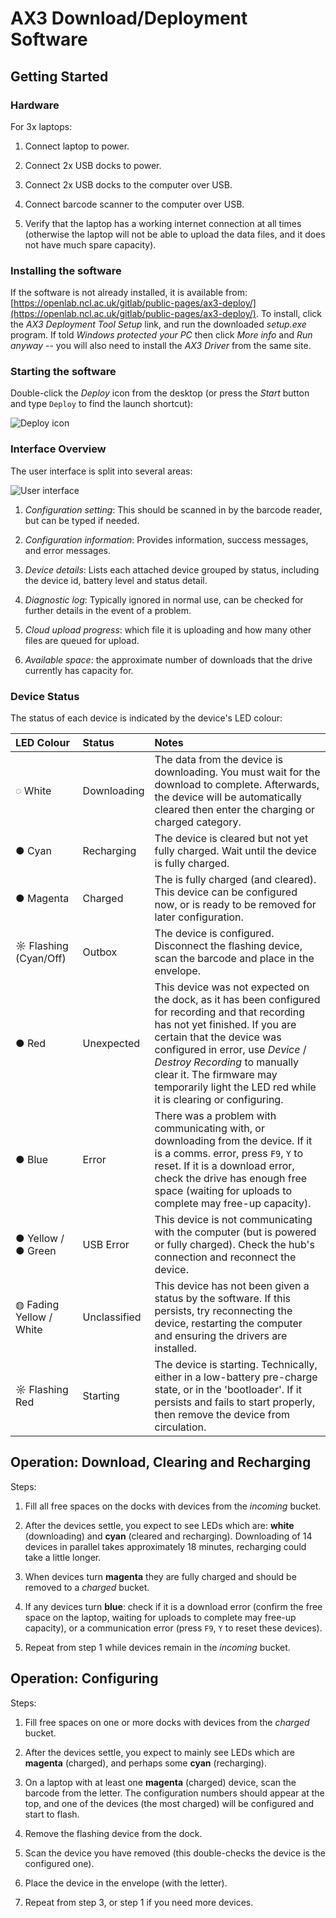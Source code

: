 # AX3 Download/Deployment Software

## Getting Started


### Hardware

For 3x laptops:

1. Connect laptop to power.

2. Connect 2x USB docks to power.

3. Connect 2x USB docks to the computer over USB.

4. Connect barcode scanner to the computer over USB.

5. Verify that the laptop has a working internet connection at all times (otherwise the laptop will not be able to upload the data files, and it does not have much spare capacity).


### Installing the software

If the software is not already installed, it is available from: [https://openlab.ncl.ac.uk/gitlab/public-pages/ax3-deploy/](https://openlab.ncl.ac.uk/gitlab/public-pages/ax3-deploy/).  To install, click the *AX3 Deployment Tool Setup* link, and run the downloaded *setup.exe* program.  If told *Windows protected your PC* then click *More info* and *Run anyway* -- you will also need to install the *AX3 Driver* from the same site.


### Starting the software

Double-click the *Deploy* icon from the desktop (or press the *Start* button and type `Deploy` to find the launch shortcut):

![Deploy icon](images/launch-icon.png)


### Interface Overview

The user interface is split into several areas:

![User interface](images/interface-areas.png)

1. *Configuration setting*: This should be scanned in by the barcode reader, but can be typed if needed.

2. *Configuration information*: Provides information, success messages, and error messages.

3. *Device details*: Lists each attached device grouped by status, including the device id, battery level and status detail.

4. *Diagnostic log*: Typically ignored in normal use, can be checked for further details in the event of a problem.

5. *Cloud upload progress*: which file it is uploading and how many other files are queued for upload.

6. *Available space*: the approximate number of downloads that the drive currently has capacity for.


### Device Status

The status of each device is indicated by the device's LED colour:

| LED Colour  | Status  | Notes  |
|:------------|:--------|:-------|
| <span style="font-color: black;">&#9676;&nbsp;White</span>  | Downloading  | The data from the device is downloading.  You must wait for the download to complete.  Afterwards, the device will be automatically cleared then enter the charging or charged category. |
| <span style="font-color: cyan;">&#9679;&nbsp;Cyan</span>  | Recharging  | The device is cleared but not yet fully charged.  Wait until the device is fully charged. |
| <span style="font-color: magenta;">&#9679;&nbsp;Magenta</span>  | Charged  | The is fully charged (and cleared).  This device can be configured now, or is ready to be removed for later configuration.  |
| <span style="font-color: cyan;">&#9788;&nbsp;Flashing (Cyan/Off)</span>  | Outbox  | The device is configured.  Disconnect the flashing device, scan the barcode and place in the envelope. |
| <span style="font-color: red;">&#9679;&nbsp;Red</span>  | Unexpected  | This device was not expected on the dock, as it has been configured for recording and that recording has not yet finished.  If you are certain that the device was configured in error, use *Device* / *Destroy Recording* to manually clear it.  The firmware may temporarily light the LED red while it is clearing or configuring.  |
| <span style="font-color: blue;">&#9679;&nbsp;Blue</span>  | Error  | There was a problem with communicating with, or downloading from the device.  If it is a comms. error, press `F9`, `Y` to reset.  If it is a download error, check the drive has enough free space (waiting for uploads to complete may free-up capacity).  |
| <span style="font-color: yellow;">&#9679;&nbsp;Yellow</span> / <span style="font-color: green;">&#9679;&nbsp;Green</span>  | USB Error  | This device is not communicating with the computer (but is powered or fully charged). Check the hub's connection and reconnect the device.  |
| <span style="font-color: black;">&#9677;&nbsp;Fading Yellow / White</span>  | Unclassified  | This device has not been given a status by the software.  If this persists, try reconnecting the device, restarting the computer and ensuring the drivers are installed.  |
| <span style="font-color: red;">&#9788;&nbsp;Flashing Red</span>  | Starting  | The device is starting.  Technically, either in a low-battery pre-charge state, or in the 'bootloader'.  If it persists and fails to start properly, then remove the device from circulation.  |


## Operation: Download, Clearing and Recharging

Steps:

1. Fill all free spaces on the docks with devices from the *incoming* bucket.

2. After the devices settle, you expect to see LEDs which are: **white** (downloading) and **cyan** (cleared and recharging).  Downloading of 14 devices in parallel takes approximately 18 minutes, recharging could take a little longer.

3. When devices turn **magenta** they are fully charged and should be removed to a *charged* bucket.

4. If any devices turn **blue**: check if it is a download error (confirm the free space on the laptop, waiting for uploads to complete may free-up capacity), or a communication error (press `F9`, `Y` to reset these devices).

5. Repeat from step 1 while devices remain in the *incoming* bucket.


## Operation: Configuring

Steps:

1. Fill free spaces on one or more docks with devices from the *charged* bucket.

2. After the devices settle, you expect to mainly see LEDs which are **magenta** (charged), and perhaps some **cyan** (recharging).  

3. On a laptop with at least one **magenta** (charged) device, scan the barcode from the letter.  The configuration numbers should appear at the top, and one of the devices (the most charged) will be configured and start to flash.

4. Remove the flashing device from the dock.

5. Scan the device you have removed (this double-checks the device is the configured one).

6. Place the device in the envelope (with the letter).

7. Repeat from step 3, or step 1 if you need more devices.


